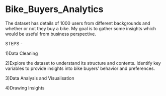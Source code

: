 # Bike_Buyers_Analytics

The dataset has details of 1000 users from different backgrounds and whether or not they buy a bike.
My goal is to gather some insights which would be useful from business perspective.


STEPS -

1)Data Cleaning

2)Explore the dataset to understand its structure and contents. Identify key variables to provide insights into bike buyers’ behavior and preferences.

3)Data Analysis and Visualisation

4)Drawing Insights
